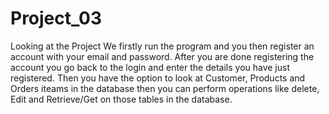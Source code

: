 # Project_03
Looking at the Project We firstly run the program and you then register an account with your email and password. After you are done registering the account you go back to the login and enter the details you have just registered. Then you have the option to look at Customer, Products and Orders iteams in the database then you can perform operations like delete, Edit and Retrieve/Get on those tables in the database.
